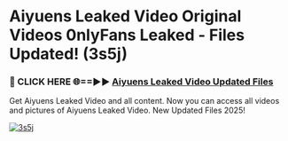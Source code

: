 # Aiyuens Leaked Video Original Videos 0nlyFans Leaked - Files Updated! (3s5j)

<h3>🔴 CLICK HERE 🌐==►► <a href="https://best4dudes.click/HH4t6V" rel="nofollow">Aiyuens Leaked Video Updated Files</a></h3>

Get Aiyuens Leaked Video and all content. Now you can access all videos and pictures of Aiyuens Leaked Video. New Updated Files 2025!

[![3s5j](https://github.com/user-attachments/assets/8c521d6e-e6e3-4a75-9320-d58ab9d79d5b)](https://best4dudes.click/HH4t6V)
